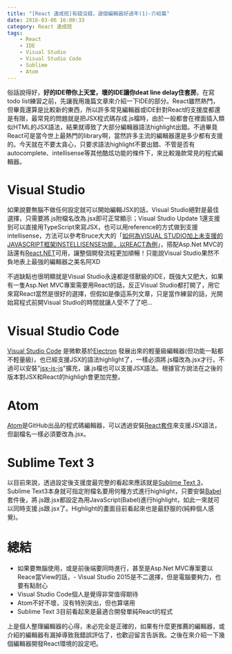 ```yaml
---
title: "[React 速成班]有錢沒錢，選個編輯器好過年(1)-介紹篇"
date: 2016-03-06 16:00:33
category: React 速成班
tags:
    - React
    - IDE
    - Visual Studio
    - Visual Studio Code
    - Sublime
    - Atom
---
```


俗話說得好，**好的IDE帶你上天堂，壞的IDE讓你deat line delay住套房**。在寫todo list練習之前，先讓我用幾篇文章來介紹一下IDE的部分。React雖然熱門，但畢竟還算是比較新的東西，所以許多常見編輯器或IDE針對React的支援度都還是有限，最常見的問題就是把JSX程式碼存成.js檔時，由於一般都會在裡面插入類似HTML的JSX語法，結果就導致了大部分編輯器語法highlight出錯。不過畢竟React可是當今世上最熱門的library啊，當然許多主流的編輯器還是多少都有支援的。今天就在不要太貪心，只要求語法highlight不要出錯、不管是否有autocomplete、intellisense等其他酷炫功能的條件下，來比較幾款常見的程式編輯器。

<!-- more -->

# Visual Studio

如果說要無腦不做任何設定就可以開始編輯JSX的話，Visual Studio絕對是最佳選擇，只需要將.js附檔名改為.jsx即可正常顯示；Visual Studio Update 1還支援到可以直接用TypeScript來寫JSX，也可以用reference的方式做到支援intellisense，方法可以參考Bruce大大的「[如何為VISUAL STUDIO加上未支援的JAVASCRIPT框架INSTELLISENSE功能，以REACT為例](blog.kkbruce.net/2015/09/howto-add-not-support-javascript-instellisense.html#.Vtl-t_J96Uk)」，搭配Asp\.Net MVC的話還有[React.NET](http://reactjs.net/)可用，讓整個開發流程更加順暢！只能說Visual Studio果然不負地表上最強的編輯器之美名阿XD

不過缺點也很明顯就是Visual Studio永遠都是怪獸級的IDE，既強大又肥大，如果有一隻Asp.Net MVC專案需要用React的話，反正Visual Studio都打開了，用它來寫React當然是很好的選擇，但假如是像這系列文章，只是當作練習的話，光開始寫程式前開Visual Studio的時間就讓人受不了了吧...

# Visual Studio Code

[Visual Studio Code](https://www.visualstudio.com/zh-tw/products/code-vs.aspx) 是微軟基於[Electron](http://electron.atom.io/) 發展出來的輕量級編輯器(但功能一點都不輕量級)，也已經支援JSX的語法highlight了，一樣必須將.js檔改為.jsx才行，不過可以安裝"[jsx-is-js](https://marketplace.visualstudio.com/items?itemName=eg2.js-is-jsx)"擴充，讓.js檔也可以支援JSX語法。根據官方說法在之後的版本對JSX和React的highligh會更加完整。

# Atom

[Atom](https://atom.io/)是GitHub出品的程式碼編輯器，可以透過安裝[React套件](https://atom.io/packages/react)來支援JSX語法，但副檔名一樣必須要改為.jsx。

# Sublime Text 3

以目前來說，透過設定後支援度最完整的看起來應該就是[Sublime Text 3](https://www.sublimetext.com/3)，Sublime Text3本身就可指定附檔名要用何種方式進行highlight，只要安裝[Babel](https://packagecontrol.io/packages/Babel) 套件後，將.js跟.jsx都設定為用JavaScript(Babel)進行highlight，如此一來就可以同時支援.js跟.jsx了。Highlight的畫面目前看起來也是最舒服的(純粹個人感覺)。

# 總結

- 如果要無腦使用，或是前後端要同時進行，甚至是Asp\.Net MVC專案要以Reace當View的話，- Visual Studio 2015是不二選擇，但是電腦要夠力，也要有點耐心
- Visual Studio Code個人是覺得非常值得期待
- Atom不好不壞，沒有特別突出，但也算堪用
- Sublime Text 3目前看起來是最適合開發單純React的程式

上是個人整理編輯器的心得，未必完全是正確的，如果有什麼更推薦的編輯器，或介紹的編輯器有漏掉導致我錯誤評估了，也歡迎留言告訴我。之後在來介紹一下幾個編輯器開發React環境的設定吧。
